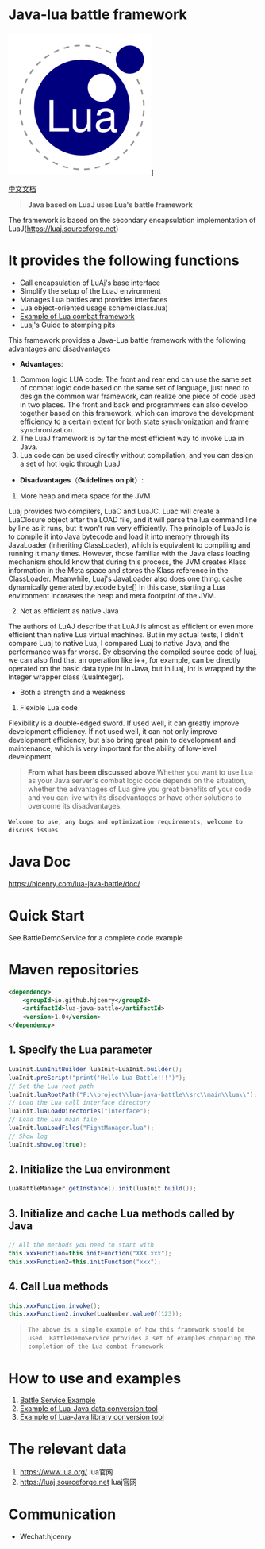 # Java-lua battle framework

![Powered][1]]

[1]: https://raw.githubusercontent.com/github/explore/80688e429a7d4ef2fca1e82350fe8e3517d3494d/topics/lua/lua.png

[中文文档](https://github.com/hjcenry/lua-java-battle/blob/master/README.md)

> **Java based on LuaJ uses Lua's battle framework**

The framework is based on the secondary encapsulation implementation of LuaJ(https://luaj.sourceforge.net)

# It provides the following functions

- Call encapsulation of LuAj's base interface
- Simplify the setup of the LuaJ environment
- Manages Lua battles and provides interfaces
- Lua object-oriented usage scheme(class.lua)
- [Example of Lua combat framework](https://github.com/hjcenry/lua-java-battle/src/main/test/com/hjc/demo/service/BattleDemoService.java)
- Luaj's Guide to stomping pits

This framework provides a Java-Lua battle framework with the following advantages and disadvantages

- **Advantages**:

1. Common logic LUA code: The front and rear end can use the same set of combat logic code based on the same set of language, just need to design the common war framework, can realize one piece of code used in two places. The front and back end programmers can also develop together based on this framework, which can improve the development efficiency to a certain extent for both state synchronization and frame synchronization.
2. The LuaJ framework is by far the most efficient way to invoke Lua in Java.
3. Lua code can be used directly without compilation, and you can design a set of hot logic through LuaJ

- **Disadvantages**（**Guidelines on pit**）:

1. More heap and meta space for the JVM

Luaj provides two compilers, LuaC and LuaJC. Luac will create a LuaClosure object after the LOAD file, and it will parse the lua command line by line as it runs, but it won't run very efficiently.
The principle of LuaJc is to compile it into Java bytecode and load it into memory through its JavaLoader (inheriting ClassLoader), which is equivalent to compiling and running it many times.
However, those familiar with the Java class loading mechanism should know that during this process, the JVM creates Klass information in the Meta space and stores the Klass reference in the ClassLoader. Meanwhile, Luaj's JavaLoader also does one thing: cache dynamically generated bytecode byte[]
In this case, starting a Lua environment increases the heap and meta footprint of the JVM.

2. Not as efficient as native Java

The authors of LuAJ describe that LuAJ is almost as efficient or even more efficient than native Lua virtual machines. But in my actual tests, I didn't compare Luaj to native Lua, I compared Luaj to native Java, and the performance was far worse.
By observing the compiled source code of luaj, we can also find that an operation like i++, for example, can be directly operated on the basic data type int in Java, but in luaj, int is wrapped by the Integer wrapper class (LuaInteger).

- Both a strength and a weakness
1. Flexible Lua code

Flexibility is a double-edged sword. If used well, it can greatly improve development efficiency. If not used well, it can not only improve development efficiency, but also bring great pain to development and maintenance, which is very important for the ability of low-level development.

> **From what has been discussed above**:Whether you want to use Lua as your Java server's combat logic code depends on the situation, whether the advantages of Lua give you great benefits of your code and you can live with its disadvantages or have other solutions to overcome its disadvantages.

`Welcome to use, any bugs and optimization requirements, welcome to discuss issues`

# Java Doc

https://hjcenry.com/lua-java-battle/doc/

# Quick Start

See BattleDemoService for a complete code example

# Maven repositories

```xml
<dependency>
    <groupId>io.github.hjcenry</groupId>
    <artifactId>lua-java-battle</artifactId>
    <version>1.0</version>
</dependency>
```

## 1. Specify the Lua parameter

```java
LuaInit.LuaInitBuilder luaInit=LuaInit.builder();
luaInit.preScript("print('Hello Lua Battle!!!')");
// Set the Lua root path
luaInit.luaRootPath("F:\\project\\lua-java-battle\\src\\main\\lua\\");
// Load the Lua call interface directory
luaInit.luaLoadDirectories("interface");
// Load the Lua main file
luaInit.luaLoadFiles("FightManager.lua");
// Show log
luaInit.showLog(true);
```

## 2. Initialize the Lua environment

```java
LuaBattleManager.getInstance().init(luaInit.build());
```

## 3. Initialize and cache Lua methods called by Java

```java
// All the methods you need to start with
this.xxxFunction=this.initFunction("XXX.xxx");
this.xxxFunction2=this.initFunction("xxx");
```

## 4. Call Lua methods

```java
this.xxxFunction.invoke();
this.xxxFunction2.invoke(LuaNumber.valueOf(123));
```

> `The above is a simple example of how this framework should be used. BattleDemoService provides a set of examples comparing the completion of the Lua combat framework`

# How to use and examples

1. [Battle Service Example](https://github.com/hjcenry/lua-java-battle/src/main/test/com/hjc/demo/service/BattleDemoService.java)
2. [Example of Lua-Java data conversion tool](https://github.com/hjcenry/lua-java-battle/src/main/test/com/hjc/demo/conver/ConvertModelLuaFileTest.java)
3. [Example of Lua-Java library conversion tool](https://github.com/hjcenry/lua-java-battle/src/main/test/com/hjc/demo/conver/ConvertLibLuaFileTest.java)

# The relevant data

1. https://www.lua.org/ lua官网
2. https://luaj.sourceforge.net luaj官网

# Communication

- Wechat:hjcenry